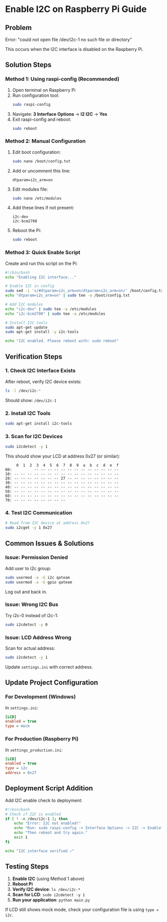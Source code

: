 # Enable I2C on Raspberry Pi Guide

## Problem
Error: "could not open file /dev/i2c-1 no such file or directory"

This occurs when the I2C interface is disabled on the Raspberry Pi.

## Solution Steps

### Method 1: Using raspi-config (Recommended)
1. Open terminal on Raspberry Pi
2. Run configuration tool:
   ```bash
   sudo raspi-config
   ```
3. Navigate: **3 Interface Options** → **I2 I2C** → **Yes**
4. Exit raspi-config and reboot:
   ```bash
   sudo reboot
   ```

### Method 2: Manual Configuration
1. Edit boot configuration:
   ```bash
   sudo nano /boot/config.txt
   ```
2. Add or uncomment this line:
   ```
   dtparam=i2c_arm=on
   ```
3. Edit modules file:
   ```bash
   sudo nano /etc/modules
   ```
4. Add these lines if not present:
   ```
   i2c-dev
   i2c-bcm2708
   ```
5. Reboot the Pi:
   ```bash
   sudo reboot
   ```

### Method 3: Quick Enable Script
Create and run this script on the Pi:
```bash
#!/bin/bash
echo "Enabling I2C interface..."

# Enable I2C in config
sudo sed -i 's/#dtparam=i2c_arm=on/dtparam=i2c_arm=on/' /boot/config.txt
echo "dtparam=i2c_arm=on" | sudo tee -a /boot/config.txt

# Add I2C modules
echo "i2c-dev" | sudo tee -a /etc/modules
echo "i2c-bcm2708" | sudo tee -a /etc/modules

# Install I2C tools
sudo apt-get update
sudo apt-get install -y i2c-tools

echo "I2C enabled. Please reboot with: sudo reboot"
```

## Verification Steps

### 1. Check I2C Interface Exists
After reboot, verify I2C device exists:
```bash
ls -l /dev/i2c-*
```
Should show: `/dev/i2c-1`

### 2. Install I2C Tools
```bash
sudo apt-get install i2c-tools
```

### 3. Scan for I2C Devices
```bash
sudo i2cdetect -y 1
```
This should show your LCD at address 0x27 (or similar):
```
     0  1  2  3  4  5  6  7  8  9  a  b  c  d  e  f
00:          -- -- -- -- -- -- -- -- -- -- -- -- -- 
10: -- -- -- -- -- -- -- -- -- -- -- -- -- -- -- -- 
20: -- -- -- -- -- -- -- 27 -- -- -- -- -- -- -- -- 
30: -- -- -- -- -- -- -- -- -- -- -- -- -- -- -- -- 
40: -- -- -- -- -- -- -- -- -- -- -- -- -- -- -- -- 
50: -- -- -- -- -- -- -- -- -- -- -- -- -- -- -- -- 
60: -- -- -- -- -- -- -- -- -- -- -- -- -- -- -- -- 
70: -- -- -- -- -- -- -- --
```

### 4. Test I2C Communication
```bash
# Read from I2C device at address 0x27
sudo i2cget -y 1 0x27
```

## Common Issues & Solutions

### Issue: Permission Denied
Add user to i2c group:
```bash
sudo usermod -a -G i2c qateam
sudo usermod -a -G gpio qateam
```
Log out and back in.

### Issue: Wrong I2C Bus
Try i2c-0 instead of i2c-1:
```bash
sudo i2cdetect -y 0
```

### Issue: LCD Address Wrong
Scan for actual address:
```bash
sudo i2cdetect -y 1
```
Update `settings.ini` with correct address.

## Update Project Configuration

### For Development (Windows)
In `settings.ini`:
```ini
[LCD]
enabled = true
type = mock
```

### For Production (Raspberry Pi)
In `settings_production.ini`:
```ini
[LCD]
enabled = true
type = i2c
address = 0x27
```

## Deployment Script Addition

Add I2C enable check to deployment:
```bash
#!/bin/bash
# Check if I2C is enabled
if [ ! -e /dev/i2c-1 ]; then
    echo "Error: I2C not enabled!"
    echo "Run: sudo raspi-config -> Interface Options -> I2C -> Enable"
    echo "Then reboot and try again."
    exit 1
fi

echo "I2C interface verified ✓"
```

## Testing Steps

1. **Enable I2C** (using Method 1 above)
2. **Reboot Pi**
3. **Verify I2C device**: `ls /dev/i2c-*`
4. **Scan for LCD**: `sudo i2cdetect -y 1`
5. **Run your application**: `python main.py`

If LCD still shows mock mode, check your configuration file is using `type = i2c`.